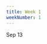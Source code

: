 ```yaml
---
title: Week 1
weekNumber: 1
---
```


Sep 13
<!-- 
: **seminar**{: .label .label-blue}[Introduction](/ICS-23-Fall/assets/23-slides/1-intro.pdf)
  : **resources**{: .label .label-green}[Warm up](/ICS-23-Fall/assets/23-slides/0-guidance.pdf)
: **survey**{: .label .label-yellow}[Seminar Construction](https://www.wjx.cn/vm/QgoYdKb.aspx)
  : **tutorial**{: .label .label-green}[Virtual Environment Installation](https://mp.weixin.qq.com/s/juWtNUnIuFJfXoP_6eKIKg)
: **survey**{: .label .label-yellow}[Group Selection](https://docs.qq.com/sheet/DUnlUR1VhY0xnamNS)
: **tutorial**{: .label .label-green}[VScode ssh](https://mp.weixin.qq.com/s/cnEFK1VX2hM_VBev8MdpVQ)
-->
